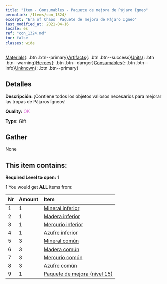 ```yaml
---
title: "Item - Consumables - Paquete de mejora de Pájaro Ígneo"
permalink: /Items/con_1324/
excerpt: "Era of Chaos  Paquete de mejora de Pájaro Ígneo"
last_modified_at: 2021-04-16
locale: es
ref: "con_1324.md"
toc: false
classes: wide
---
```

 [Materials](/es/Items/){: .btn .btn--primary}[Artifacts](/es/Items/Artifacts/){: .btn .btn--success}[Units](/es/Items/Units/){: .btn .btn--warning}[Heroes](/es/Items/Heroes/){: .btn .btn--danger}[Consumables](/es/Items/Consumables/){: .btn .btn--info}[Unknown](/es/Items/Unknown/){: .btn .btn--primary}

## Detalles
 **Descripción:** ¡Contiene todos los objetos valiosos necesarios para mejorar las tropas de Pájaros Ígneos!

 **Quality:** <span style="color: #DA70D6">OK</span>

 **Type:** Gift

## Gather

  None

## This item contains:

 **Required Level to open:** 1

 1 You would get **ALL** items  from:

  | Nr | Amount |     Item    |
  |:---|:-------|:------------|
  | 1 | 1 | [Mineral inferior](/es/Items/mat_1/) |  | 
  | 2 | 1 | [Madera inferior](/es/Items/mat_1/) |  | 
  | 3 | 1 | [Mercurio inferior](/es/Items/mat_2/) |  | 
  | 4 | 1 | [Azufre inferior](/es/Items/mat_3/) |  | 
  | 5 | 3 | [Mineral común](/es/Items/mat_6/) |  | 
  | 6 | 3 | [Madera común](/es/Items/mat_7/) |  | 
  | 7 | 3 | [Mercurio común](/es/Items/mat_8/) |  | 
  | 8 | 3 | [Azufre común](/es/Items/mat_9/) |  | 
  | 9 | 1 | [Paquete de mejora (nivel 15)](/es/Items/con_1325/) |  | 

